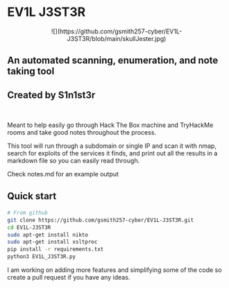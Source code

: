 # EV1L J3ST3R
<div id="header" align="center">
  ![](https://github.com/gsmith257-cyber/EV1L-J3ST3R/blob/main/skullJester.jpg)
 </div>
<h2>An automated scanning, enumeration, and note taking tool</h2>
<h2>Created by S1n1st3r</h2>
<img src="https://komarev.com/ghpvc/?username=gsmith257-cyber&style=flat-square&color=blue" alt=""/>

Meant to help easily go through Hack The Box machine and TryHackMe rooms and take good notes throughout the process.

This tool will run through a subdomain or single IP and scan it with nmap, search for exploits of the services it finds, and print out all the results in a markdown file so you can easily read through.
<div>
Check notes.md for an example output

## Quick start
```bash
# From github
git clone https://github.com/gsmith257-cyber/EV1L-J3ST3R.git
cd EV1L-J3ST3R
sudo apt-get install nikto
sudo apt-get install xsltproc
pip install -r requirements.txt
python3 EV1L_J3ST3R.py
```
<div>

I am working on adding more features and simplifying some of the code so create a pull request if you have any ideas.
